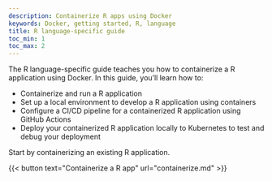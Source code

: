 ```yaml
---
description: Containerize R apps using Docker
keywords: Docker, getting started, R, language
title: R language-specific guide
toc_min: 1
toc_max: 2
---
```

The R language-specific guide teaches you how to containerize a R application using Docker. In this guide, you’ll learn how to:

* Containerize and run a R application
* Set up a local environment to develop a R application using containers
* Configure a CI/CD pipeline for a containerized R application using GitHub Actions
* Deploy your containerized R application locally to Kubernetes to test and debug your deployment

Start by containerizing an existing R application.

{{< button text="Containerize a R app" url="containerize.md" >}}
